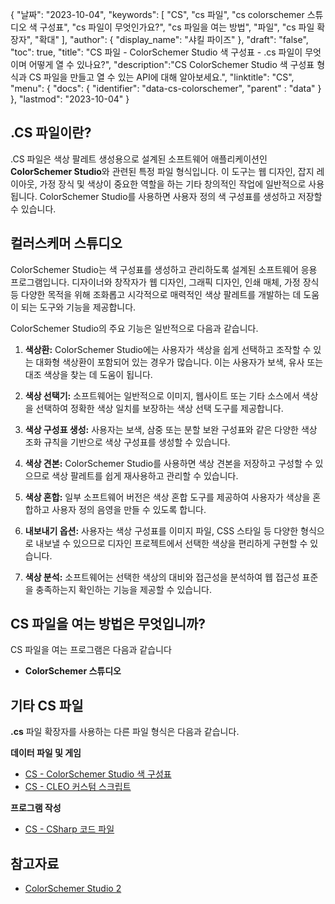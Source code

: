 {
"날짜": "2023-10-04",
  "keywords": [
"CS",
"cs 파일",
"cs colorschemer 스튜디오 색 구성표",
"cs 파일이 무엇인가요?",
"cs 파일을 여는 방법",
"파일",
"cs 파일 확장자",
"확대"
],
  "author": {
"display_name": "샤킬 파이즈"
},
"draft": "false",
"toc": true,
"title": "CS 파일 - ColorSchemer Studio 색 구성표 - .cs 파일이 무엇이며 어떻게 열 수 있나요?",
  "description":"CS ColorSchemer Studio 색 구성표 형식과 CS 파일을 만들고 열 수 있는 API에 대해 알아보세요.",
"linktitle": "CS",
  "menu": {
    "docs": {
      "identifier": "data-cs-colorschemer",
"parent" : "data"
}
},
"lastmod": "2023-10-04"
}

## .CS 파일이란?

.CS 파일은 색상 팔레트 생성용으로 설계된 소프트웨어 애플리케이션인 **ColorSchemer Studio**와 관련된 특정 파일 형식입니다. 이 도구는 웹 디자인, 잡지 레이아웃, 가정 장식 및 색상이 중요한 역할을 하는 기타 창의적인 작업에 일반적으로 사용됩니다. ColorSchemer Studio를 사용하면 사용자 정의 색 구성표를 생성하고 저장할 수 있습니다.

## 컬러스케머 스튜디오

ColorSchemer Studio는 색 구성표를 생성하고 관리하도록 설계된 소프트웨어 응용 프로그램입니다. 디자이너와 창작자가 웹 디자인, 그래픽 디자인, 인쇄 매체, 가정 장식 등 다양한 목적을 위해 조화롭고 시각적으로 매력적인 색상 팔레트를 개발하는 데 도움이 되는 도구와 기능을 제공합니다.

ColorSchemer Studio의 주요 기능은 일반적으로 다음과 같습니다.

1. **색상환:** ColorSchemer Studio에는 사용자가 색상을 쉽게 선택하고 조작할 수 있는 대화형 색상환이 포함되어 있는 경우가 많습니다. 이는 사용자가 보색, 유사 또는 대조 색상을 찾는 데 도움이 됩니다.
    






2. **색상 선택기:** 소프트웨어는 일반적으로 이미지, 웹사이트 또는 기타 소스에서 색상을 선택하여 정확한 색상 일치를 보장하는 색상 선택 도구를 제공합니다.
    






3. **색상 구성표 생성:** 사용자는 보색, 삼중 또는 분할 보완 구성표와 같은 다양한 색상 조화 규칙을 기반으로 색상 구성표를 생성할 수 있습니다.
    






4. **색상 견본:** ColorSchemer Studio를 사용하면 색상 견본을 저장하고 구성할 수 있으므로 색상 팔레트를 쉽게 재사용하고 관리할 수 있습니다.
    






5. **색상 혼합:** 일부 소프트웨어 버전은 색상 혼합 도구를 제공하여 사용자가 색상을 혼합하고 사용자 정의 음영을 만들 수 있도록 합니다.
    






6. **내보내기 옵션:** 사용자는 색상 구성표를 이미지 파일, CSS 스타일 등 다양한 형식으로 내보낼 수 있으므로 디자인 프로젝트에서 선택한 색상을 편리하게 구현할 수 있습니다.
    






7. **색상 분석:** 소프트웨어는 선택한 색상의 대비와 접근성을 분석하여 웹 접근성 표준을 충족하는지 확인하는 기능을 제공할 수 있습니다.

## CS 파일을 여는 방법은 무엇입니까?

CS 파일을 여는 프로그램은 다음과 같습니다

- **ColorSchemer 스튜디오**

## 기타 CS 파일

**.cs** 파일 확장자를 사용하는 다른 파일 형식은 다음과 같습니다.

**데이터 파일 및 게임**
- [CS - ColorSchemer Studio 색 구성표](/ko/data/cs-colorschemer/)
- [CS - CLEO 커스텀 스크립트](/ko/game/cs-cleo/)

**프로그램 작성**
- [CS - CSharp 코드 파일](/ko/programming/cs/)

## 참고자료
* [ColorSchemer Studio 2](https://www.colorschemer.com/)

